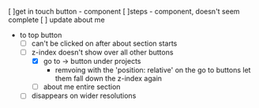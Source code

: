 [ ]get in touch button - component
[ ]steps - component, doesn't seem complete
[ ] update about me
* to top button
  * [ ] can't be clicked on after about section starts
  * [ ] z-index doesn't show over all other buttons
    * [x] go to -> button under projects
      * remvoing with the 'position: relative' on the go to buttons let them fall down the z-index again
    * [ ] about me entire section
  * [ ] disappears on wider resolutions